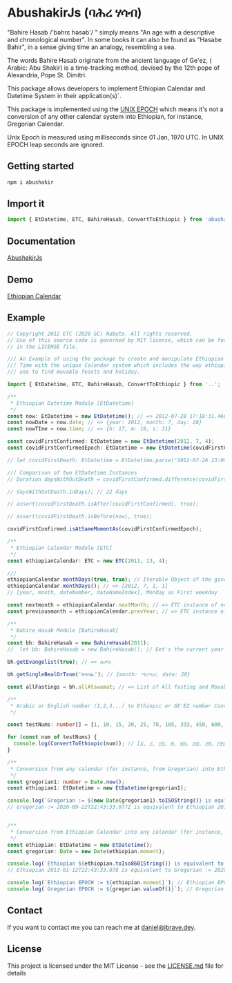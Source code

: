 # AbushakirJs \(ባሕረ ሃሳብ\)

"Bahire Hasab /'bəhrɛ həsəb'/ " simply means "An age with a descriptive and chronological number". In some books it can also be found as "Hasabe Bahir", in a sense giving time an analogy, resembling a sea.

The words Bahire Hasab originate from the ancient language of Ge'ez, \( Arabic: Abu Shakir\) is a time-tracking method, devised by the 12th pope of Alexandria, Pope St. Dimitri.

This package allows developers to implement Ethiopian Calendar and Datetime System in their application\(s\)\`.

This package is implemented using the [UNIX EPOCH](https://en.wikipedia.org/wiki/Unix_time) which means it's not a conversion of any other calendar system into Ethiopian, for instance, Gregorian Calendar.

Unix Epoch is measured using milliseconds since 01 Jan, 1970 UTC. In UNIX EPOCH leap seconds are ignored.

## Getting started

```bash
npm i abushakir
```

## Import it

```typescript
import { EtDatetime, ETC, BahireHasab, ConvertToEthiopic } from 'abushakir';
```
## Documentation
[AbushakirJs](https://nabute925.gitbook.io/abushakir_js/)

## Demo
[Ethiopian Calendar](https://github.com/Nabute/Abushakir-VueJs)

## Example

```typescript
// Copyright 2012 ETC (2020 GC) Nabute. All rights reserved.
// Use of this source code is governed by MIT license, which can be found
// in the LICENSE file.

/// An Example of using the package to create and manipulate Ethiopian Date and
/// Time with the unique Calendar system which includes the way ethiopians
/// use to find movable feasts and holiday.

import { EtDatetime, ETC, BahireHasab, ConvertToEthiopic } from '..';

/**
 * Ethiopian Datetime Module [EtDatetime]
 */
const now: EtDatetime = new EtDatetime(); // => 2012-07-28 17:18:31.466
const nowDate = now.date; // => {year: 2012, month: 7, day: 28}
const nowTIme = now.time; // => {h: 17, m: 18, s: 31}

const covidFirstConfirmed: EtDatetime = new EtDatetime(2012, 7, 4);
const covidFirstConfirmedEpoch: EtDatetime = new EtDatetime(covidFirstConfirmed.moment);

// let covidFirstDeath: EtDatetime = EtDatetime.parse("2012-07-26 23:00:00");

/// Comparison of two EtDatetime Instances
// Duration daysWithOutDeath = covidFirstConfirmed.difference(covidFirstDeath);

// daysWithOutDeath.inDays); // 22 days

// assert(covidFirstDeath.isAfter(covidFirstConfirmed), true);

// assert(covidFirstDeath.isBefore(now), true);

covidFirstConfirmed.isAtSameMomentAs(covidFirstConfirmedEpoch);

/**
 * Ethiopian Calendar Module [ETC]
 */
const ethiopianCalendar: ETC = new ETC(2011, 13, 4);

///
ethiopianCalendar.monthDays(true, true); // Iterable Object of the given month
ethiopianCalendar.monthDays(); // => [2012, 7, 1, 1]
// [year, month, dateNumber, dateNameIndex], Monday as First weekday

const nextmonth = ethiopianCalendar.nextMonth; // => ETC instance of nextMonth, same year
const previousmonth = ethiopianCalendar.prevYear; // => ETC instance of prevYear, same month

/**
 * Bahire Hasab Module [BahireHasab]
 */
const bh: BahireHasab = new BahireHasab(2011);
//  let bh: BahireHasab = new BahireHasab(); // Get's the current year

bh.getEvangelist(true); // => ሉቃስ

bh.getSingleBealOrTsom('ትንሳኤ'); // {month: ሚያዝያ, date: 20}

const allFastings = bh.allAtswamat; // => List of All fasting and Movable holidays

/**
 * Arabic or English number (1,2,3...) to Ethiopic or GE'EZ number Convertor
 */

const testNums: number[] = [1, 10, 15, 20, 25, 78, 105, 333, 450, 600, 1000, 1001, 1010, 1056, 1200, 2013, 9999, 10000];

for (const num of testNums) {
  console.log(ConvertToEthiopic(num)); // [፩, ፲, ፲፭, ፳, ፳፭, ፸፰, ፻፭, ፫፻፴፫, ፬፻፶, ፮፻, ፲፻, ፲፻፩, ፲፻፲, ፲፻፶፮, ፲፪፻, ፳፻፲፫, ፺፱፻፺፱, ፻፻]
}

/**
 * Conversion from any calendar (for instance, from Gregorian) into Ethiopian Calendar.
 */
const gregorian1: number = Date.now();
const ethiopian1: EtDatetime = new EtDatetime(gregorian1);

console.log(`Gregorian := ${new Date(gregorian1).toISOString()} is equivalent to Ethiopian ${ethiopian1.toIso8601String()}`);
// Gregorian := 2020-09-22T22:43:33.077Z is equivalent to Ethiopian 2013-01-12T22:43:33.077


/**
 * Conversion from Ethiopian Calendar into any calendar (for instance, to Gregorian).
 */
const ethiopian: EtDatetime = new EtDatetime();
const gregorian: Date = new Date(ethiopian.moment);

console.log(`Ethiopian ${ethiopian.toIso8601String()} is equivalent to Gregorian := ${gregorian.toISOString()}`);
// Ethiopian 2013-01-12T22:43:33.078 is equivalent to Gregorian := 2020-09-22T22:43:33.078Z

console.log(`Ethiopian EPOCH := ${ethiopian.moment}`); // Ethiopian EPOCH := 1600814613078
console.log(`Gregorian EPOCH := ${gregorian.valueOf()}`); // Gregorian EPOCH := 1600814613078


```

## Contact

If you want to contact me you can reach me at [daniel@ibrave.dev](mailto:daniel@ibrave.dev).

## License

This project is licensed under the MIT License - see the [LICENSE.md](https://github.com/Nabute/AbushakirJs/blob/master/LICENSE) file for details

